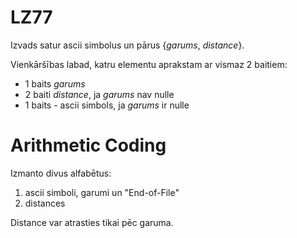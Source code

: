 # LZ77

Izvads satur ascii simbolus un pārus {*garums*, *distance*}.

Vienkāršības labad, katru elementu aprakstam ar vismaz 2 baitiem:
* 1 baits *garums*
* 2 baiti *distance*, ja *garums* nav nulle
* 1 baits - ascii simbols, ja *garums* ir nulle

# Arithmetic Coding

Izmanto divus alfabētus:
1. ascii simboli, garumi un "End-of-File"
2. distances

Distance var atrasties tikai pēc garuma.

